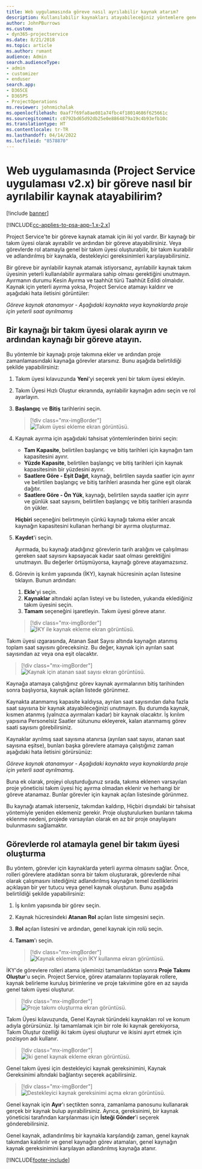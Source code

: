 ```yaml
---
title: Web uygulamasında göreve nasıl ayrılabilir kaynak atarım?
description: Kullanılabilir kaynakları atayabileceğiniz yöntemlere genel bakış.
author: JohnPBurrows
ms.custom:
- dyn365-projectservice
ms.date: 8/21/2018
ms.topic: article
ms.author: rumant
audience: Admin
search.audienceType:
- admin
- customizer
- enduser
search.app:
- D365CE
- D365PS
- ProjectOperations
ms.reviewer: johnmichalak
ms.openlocfilehash: 0aaf7f69fa8ae081a74fbc4f18014686f625661c
ms.sourcegitcommit: c0792bd65d92db25e0e8864879a19c4b93efb10c
ms.translationtype: HT
ms.contentlocale: tr-TR
ms.lasthandoff: 04/14/2022
ms.locfileid: "8578870"
---
```

# <a name="how-do-i-assign-a-bookable-resource-to-a-task-in-the-web-app-project-service-app-v2x"></a>Web uygulamasında (Project Service uygulaması v2.x) bir göreve nasıl bir ayrılabilir kaynak atayabilirim?

[!include [banner](../includes/psa-now-project-operations.md)]

[!INCLUDE[cc-applies-to-psa-app-1.x-2.x](../includes/cc-applies-to-psa-app-1x-2x.md)]

Project Service'te bir göreve kaynak atamak için iki yol vardır. Bir kaynağı bir takım üyesi olarak ayırabilir ve ardından bir göreve atayabilirsiniz. Veya görevlerde rol atamayla genel bir takım üyesi oluşturabilir, bir takım kurabilir ve adlandırılmış bir kaynakla, destekleyici gereksinimleri karşılayabilirsiniz.

Bir göreve bir ayrılabilir kaynak atamak istiyorsanız, ayrılabilir kaynak takım üyesinin yeterli kullanılabilir ayırmalara sahip olması gerektiğini unutmayın. Ayırmanın durumu Kesin Ayırma ve taahhüt türü Taahhüt Edildi olmalıdır. Kaynak için yeterli ayırma yoksa, Project Service atamayı kaldırır ve aşağıdaki hata iletisini görüntüler:

*Göreve kaynak atanamıyor - Aşağıdaki kaynakta veya kaynaklarda proje için yeterli saat ayrılmamış*

## <a name="book-a-resource-as-a-team-member-and-then-assign-the-resource-to-a-task"></a>Bir kaynağı bir takım üyesi olarak ayırın ve ardından kaynağı bir göreve atayın.

Bu yöntemle bir kaynağı proje takımına ekler ve ardından proje zamanlamasındaki kaynağa görevler atarsınız. Bunu aşağıda belirtildiği şekilde yapabilirsiniz:
1.  Takım üyesi kılavuzunda **Yeni**'yi seçerek yeni bir takım üyesi ekleyin.
2.  Takım Üyesi Hızlı Oluştur ekranında, ayrılabilir kaynağın adını seçin ve rol ayarlayın.
3.  **Başlangıç** ve **Bitiş** tarihlerini seçin.

    > [!div class="mx-imgBorder"] 
    > ![Takım üyesi ekleme ekran görüntüsü.](media/FAQ-Resources-to-Tasks2-1.png "Takım üyesi ekleme ekran görüntüsü")
 
4.  Kaynak ayırma için aşağıdaki tahsisat yöntemlerinden birini seçin:
    - **Tam Kapasite**, belirtilen başlangıç ve bitiş tarihleri için kaynağın tam kapasitesini ayırır.
    - **Yüzde Kapasite**, belirtilen başlangıç ve bitiş tarihleri için kaynak kapasitesinin bir yüzdesini ayırır.
    - **Saatlere Göre - Eşit Dağıt**, kaynağı, belirtilen sayıda saatler için ayırır ve belirtilen başlangıç ve bitiş tarihleri arasında her güne eşit olarak dağıtır.
    - **Saatlere Göre - Ön Yük**, kaynağı, belirtilen sayıda saatler için ayırır ve günlük saat sayısını, belirtilen başlangıç ve bitiş tarihleri arasında ön yükler.

    **Hiçbiri** seçeneğini belirtmeyin çünkü kaynağı takıma ekler ancak kaynağın kapasitesini kullanan herhangi bir ayırma oluşturmaz.
5.  **Kaydet**'i seçin.

    Ayırmada, bu kaynağı atadığınız görevlerin tarih aralığını ve çalışılması gereken saat sayısını kapsayacak kadar saat olması gerektiğini unutmayın. Bu değerler örtüşmüyorsa, kaynağı göreve atayamazsınız.

6.  Görevin iş kırılım yapısında (İKY), kaynak hücresinin açılan listesine tıklayın. Bunun ardından: 

    1. **Ekle**'yi seçin.
    2. **Kaynaklar** altındaki açılan listeyi ve bu listeden, yukarıda eklediğiniz takım üyesini seçin.
    3. **Tamam** seçeneğini işaretleyin. Takım üyesi göreve atanır.

    > [!div class="mx-imgBorder"] 
    > ![İKY ile kaynak ekleme ekran görüntüsü.](media/FAQ-Resources-to-Tasks2-2.png "İKY ile kaynak ekleme ekran görüntüsü")
 
Takım üyesi ızgarasında, Atanan Saat Sayısı altında kaynağın atanmış toplam saat sayısını göreceksiniz. Bu değer, kaynak için ayrılan saat sayısından az veya ona eşit olacaktır. 

> [!div class="mx-imgBorder"] 
> ![Kaynak için atanan saat sayısı ekran görüntüsü.](media/FAQ-Resources-to-Tasks2-3.png "Kaynak için atanan saat sayısı ekran görüntüsü")
 
Kaynağa atamaya çalıştığınız görev kaynak ayırmalarının bitiş tarihinden sonra başlıyorsa, kaynak açılan listede görünmez.

Kaynakta atanmamış kapasite kaldıysa, ayrılan saat sayısından daha fazla saat sayısına bir kaynak atayabileceğinizi unutmayın. Bu durumda kaynak, kısmen atanmış (yalnızca ayırmaları kadar) bir kaynak olacaktır. İş kırılım yapısına Personelsiz Saatler sütununu ekleyerek, kalan atanmamış görev saati sayısını görebilirsiniz.

Kaynaklar ayrılmış saat sayısına atanırsa (ayrılan saat sayısı, atanan saat sayısına eşitse), bunları başka görevlere atamaya çalıştığınız zaman aşağıdaki hata iletisini görürsünüz:

*Göreve kaynak atanamıyor - Aşağıdaki kaynakta veya kaynaklarda proje için yeterli saat ayrılmamış.*

Buna ek olarak, projeyi oluşturduğunuz sırada, takıma eklenen varsayılan proje yöneticisi takım üyesi hiç ayırma olmadan eklenir ve herhangi bir göreve atanamaz. Bunlar görevler için kaynak açılan listesinde görünmez.

Bu kaynağı atamak isterseniz, takımdan kaldırıp, Hiçbiri dışındaki bir tahsisat yöntemiyle yeniden eklemeniz gerekir. Proje oluşturulurken bunların takıma eklenme nedeni, projede varsayılan olarak en az bir proje onaylayanı bulunmasını sağlamaktır.

## <a name="create-a-generic-team-member-through-role-assignment-on-tasks"></a>Görevlerde rol atamayla genel bir takım üyesi oluşturma

Bu yöntem, görevler için kaynaklarda yeterli ayırma olmasını sağlar. Önce, rolleri görevlere atadıktan sonra bir takım oluşturarak, görevlerde nihai olarak çalışmasını istediğiniz adlandırılmış kaynağın temel özelliklerini açıklayan bir yer tutucu veya genel kaynak oluşturun. Bunu aşağıda belirtildiği şekilde yapabilirsiniz:

1. İş kırılım yapısında bir görev seçin.
2. Kaynak hücresindeki **Atanan Rol** açılan liste simgesini seçin.
3. **Rol** açılan listesini ve ardından, genel kaynak için rolü seçin.
4. **Tamam**'ı seçin.

    > [!div class="mx-imgBorder"] 
    > ![Kaynak eklemek için İKY kullanma ekran görüntüsü.](media/FAQ-Resources-to-Tasks2-4.png "Kaynak eklemek için İKY kullanma ekran görüntüsü")
 
İKY'de görevlere rolleri atama işleminizi tamamladıktan sonra **Proje Takımı Oluştur**'u seçin. Project Service, görev atamalarını toplayarak rollere, kaynak belirleme kuruluş birimlerine ve proje takvimine göre en az sayıda genel takım üyesi oluşturur.

> [!div class="mx-imgBorder"] 
> ![Proje takımı oluşturma ekran görüntüsü.](media/FAQ-Resources-to-Tasks2-5.png "Proje takımı oluşturma ekran görüntüsü")
 
Takım Üyesi kılavuzunda, Genel Kaynak türündeki kaynakları rol ve konum adıyla görürsünüz. İşi tamamlamak için bir role iki kaynak gerekiyorsa, Takım Oluştur özelliği iki takım üyesi oluşturur ve ikisini ayırt etmek için pozisyon adı kullanır.

> [!div class="mx-imgBorder"] 
> ![İki genel kaynak ekleme ekran görüntüsü.](media/FAQ-Resources-to-Tasks2-6.png "İki genel kaynak ekleme ekran görüntüsü")
 
Genel takım üyesi için destekleyici kaynak gereksinimini, Kaynak Gereksinimi altındaki bağlantıyı seçerek açabilirsiniz.

> [!div class="mx-imgBorder"] 
> ![Destekleyici kaynak gereksinimi açma ekran görüntüsü.](media/FAQ-Resources-to-Tasks2-7.png "Destekleyici kaynak gereksinimi açma ekran görüntüsü")

Genel kaynak için **Ayır**'ı seçtikten sonra, zamanlama panosunu kullanarak gerçek bir kaynak bulup ayırabilirsiniz. Ayrıca, gereksinimi, bir kaynak yöneticisi tarafından karşılanması için **İsteği Gönder**'i seçerek gönderebilirsiniz.

Genel kaynak, adlandırılmış bir kaynakla karşılandığı zaman, genel kaynak takımdan kaldırılır ve genel kaynağın görev atamaları, genel kaynağın kaynak gereksinimini karşılayan adlandırılmış kaynağa atanır.
 



[!INCLUDE[footer-include](../includes/footer-banner.md)]
